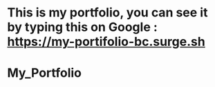 # This is my portfolio, you can see it by typing this on Google : https://my-portifolio-bc.surge.sh
# My_Portfolio
